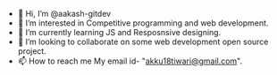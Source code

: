- 👋 Hi, I’m @aakash-gitdev
- 👀 I’m interested in Competitive programming and web development.
- 🌱 I’m currently learning JS and Resposnsive designing.
- 💞️ I’m looking to collaborate on some web development open source project.
- 📫 How to reach me 
My email id- "akku18tiwari@gmail.com".

<!---
aakash-gitdev/aakash-gitdev is a ✨ special ✨ repository because its `README.md` (this file) appears on your GitHub profile.
You can click the Preview link to take a look at your changes.
--->
